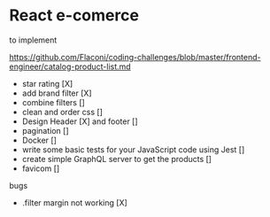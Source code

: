 # React e-comerce

to implement

https://github.com/Flaconi/coding-challenges/blob/master/frontend-engineer/catalog-product-list.md

- star rating [X]
- add brand filter [X]
- combine filters []
- clean and order css []
- Design Header [X] and footer []
- pagination []
- Docker []
- write some basic tests for your JavaScript code using Jest []
- create simple GraphQL server to get the products []
- favicom []


bugs

- .filter margin not working [X]

